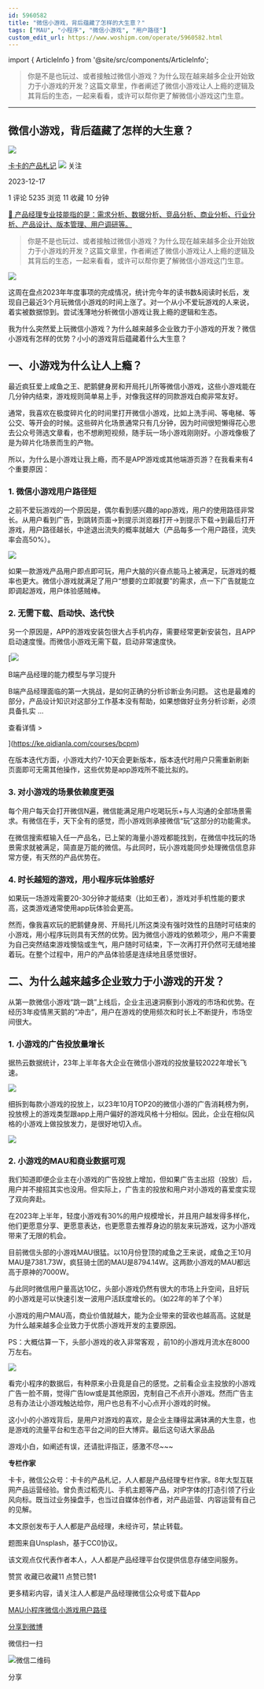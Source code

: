 ```yaml
---
id: 5960582
title: "微信小游戏，背后蕴藏了怎样的大生意？"
tags: ["MAU", "小程序", "微信小游戏", "用户路径"]
custom_edit_url: https://www.woshipm.com/operate/5960582.html
---
```

import { ArticleInfo } from '@site/src/components/ArticleInfo';

<ArticleInfo
    author="卡卡的产品札记"
    authorLink="https://www.woshipm.com/u/826998"
    published="2023-12-17"
    views={5235}
    comments={1}
    collects={11}
/>

> 你是不是也玩过、或者接触过微信小游戏？为什么现在越来越多企业开始致力于小游戏的开发？这篇文章里，作者阐述了微信小游戏让人上瘾的逻辑及其背后的生态，一起来看看，或许可以帮你更了解微信小游戏这门生意。

---

## 微信小游戏，背后蕴藏了怎样的大生意？

[![](https://image.woshipm.com/wp-files/2020/09/vQSJp0x7VyouwsYEJnf7.jpg!/both/72x72)](https://www.woshipm.com/u/826998)

[卡卡的产品札记](https://www.woshipm.com/u/826998) ![](https://static.woshipm.com/tag/1121_1@2x.png) 关注

2023-12-17

1 评论 5235 浏览 11 收藏 10 分钟

[🔗 产品经理专业技能指的是：需求分析、数据分析、竞品分析、商业分析、行业分析、产品设计、版本管理、用户调研等。](https://ke.qidianla.com/courses/90pm)

> 你是不是也玩过、或者接触过微信小游戏？为什么现在越来越多企业开始致力于小游戏的开发？这篇文章里，作者阐述了微信小游戏让人上瘾的逻辑及其背后的生态，一起来看看，或许可以帮你更了解微信小游戏这门生意。

![](https://image.woshipm.com/2023/04/17/ab0ed8ec-dcf5-11ed-9781-00163e0b5ff3.png)

这周在盘点2023年年度事项的完成情况，统计完今年的读书数&阅读时长后，发现自己最近3个月玩微信小游戏的时间上涨了。对一个从小不爱玩游戏的人来说，着实被数据惊到。尝试浅薄地分析微信小游戏让我上瘾的逻辑和生态。

我为什么突然爱上玩微信小游戏？为什么越来越多企业致力于小游戏的开发？微信小游戏有怎样的优势？小小的游戏背后蕴藏着什么大生意？

## 一、小游戏为什么让人上瘾？

最近疯狂爱上咸鱼之王、肥鹅健身房和开局托儿所等微信小游戏，这些小游戏能在几分钟内结束，游戏规则简单易上手，对像我这样的同款游戏白痴非常友好。

通常，我喜欢在极度碎片化的时间里打开微信小游戏，比如上洗手间、等电梯、等公交、等开会的时候。这些碎片化场景通常只有几分钟，因为时间很短懒得花心思去公众号筛选文章看，也不想刷短视频，随手玩一场小游戏刚刚好。小游戏像极了是为碎片化场景而生的产物。

所以，为什么是小游戏让我上瘾，而不是APP游戏或其他端游页游？在我看来有4个重要原因：

### 1\. 微信小游戏用户路径短

之前不爱玩游戏的一个原因是，偶尔看到感兴趣的app游戏，用户的使用路径非常长。从用户看到广告，到跳转页面→到提示浏览器打开→到提示下载→到最后打开游戏，用户路径越长，中途退出流失的概率就越大（产品每多一个用户路径，流失率会高50%）。

![](https://image.woshipm.com/wp-files/2023/12/geAUCZP9qBxvbxTaxvvO.png)

如果一款游戏产品用户即点即可玩，用户大脑的兴奋点能马上被满足，玩游戏的概率也更大。微信小游戏就满足了用户“想要的立即就要”的需求，点一下广告就能立即调起游戏，用户体验感贼棒。

### 2\. 无需下载、启动快、迭代快

另一个原因是，APP的游戏安装包很大占手机内存，需要经常更新安装包，且APP启动速度慢。而微信小游戏无需下载，启动非常速度快。

[![](https://image.woshipm.com/2023/08/02/1554eea8-30e3-11ee-88e7-00163e0b5ff3.png)

B端产品经理的能力模型与学习提升

B端产品经理面临的第一大挑战，是如何正确的分析诊断业务问题。 这也是最难的部分，产品设计知识对这部分工作基本没有帮助，如果想做好业务分析诊断，必须具备扎实 ...

查看详情 >

](https://ke.qidianla.com/courses/bcpm)

在版本迭代方面，小游戏大约7-10天会更新版本，版本迭代时用户只需重新刷新页面即可无需其他操作，这些优势是app游戏所不能比拟的。

### 3\. 对小游戏的场景依赖度更强

每个用户每天会打开微信N遍，微信能满足用户吃喝玩乐+与人沟通的全部场景需求。有微信在手，天下全有的感觉，而小游戏则承接微信“玩”这部分的功能需求。

在微信搜索框输入任一产品名，已上架的海量小游戏都能找到，在微信中找玩的场景需求就被满足，简直是万能的微信。与此同时，玩小游戏能同步处理微信信息非常方便，有天然的产品优势在。

### 4\. 时长越短的游戏，用小程序玩体验感好

如果玩一场游戏需要20-30分钟才能结束（比如王者），游戏对手机性能的要求高，这类游戏通常使用app玩体验会更高。

然而，像我喜欢玩的肥鹅健身房、开局托儿所这类没有强时效性的且随时可结束的小游戏，用小程序玩则具有天然的优势。因为微信小游戏的依赖项少，用户不需要为自己突然结束游戏懊恼或生气，用户随时可结束，下一次再打开仍然可无缝地接着玩。在整个过程中，用户的产品体验感是连续地且感觉很好。

## 二、为什么越来越多企业致力于小游戏的开发？

从第一款微信小游戏“跳一跳”上线后，企业主迅速洞察到小游戏的市场和优势。在经历3年疫情黑天鹅的“冲击”，用户在游戏的使用频次和时长上不断提升，市场空间很大。

### 1\. 小游戏的广告投放量增长

据热云数据统计，23年上半年各大企业在微信小游戏的投放量较2022年增长飞速。

![](https://image.woshipm.com/wp-files/2023/12/K2uFbtqk8ZsZReH5WWBF.png)

细拆到每款小游戏的投放上，以23年10月TOP20的微信小游的广告消耗榜为例，投放榜上的游戏类型跟app上用户偏好的游戏风格十分相似。因此，企业在相似风格的小游戏上做投放发力，是很好地切入点。

![](https://image.woshipm.com/wp-files/2023/12/1k1kowuaizZNhJn1UoX0.png)

### 2\. 小游戏的MAU和商业数据可观

我们知道即便企业主在小游戏的广告投放上增加，但如果广告主出招（投放）后，用户并不接招其实也没用。但实际上，广告主的投放和用户对小游戏的喜爱度实现了双向奔赴。

在2023年上半年，轻度小游戏有30%的用户规模增长，并且用户越发得多样化，他们更愿意分享、更愿意表达，也更愿意去推荐身边的朋友来玩游戏，这为小游戏带来了无限的机会。

目前微信头部的小游戏MAU很猛。以10月份登顶的咸鱼之王来说，咸鱼之王10月MAU是7381.73W，疯狂骑士团的MAU是8794.14W。这两款小游戏的MAU都远高于原神的7000W。

与此同时微信用户量高达10亿，头部小游戏仍然有很大的市场上升空间，且好玩的小游戏是可以快速引发一波用户活跃度增长的。（如22年的羊了个羊）

小游戏的用户MAU高，商业价值就越大，能为企业带来的营收也越高高。这就是为什么越来越多企业致力于优质小游戏开发的主要原因。

PS：大概估算一下，头部小游戏的收入非常客观 ，前10的小游戏月流水在8000万左右。

![](https://image.woshipm.com/2023/12/16/13181070-9bdc-11ee-8fc4-00163e142b65.png)

看完小程序的数据后，有种原来小丑竟是自己的感觉。之前看企业主投放的小游戏广告一脸不屑，觉得广告low或是其他原因，克制自己不点开小游戏。然而广告主总有办法让小游戏触达给你，用户也总有不小心点开小游戏的时候。

这小小的小游戏背后，是用户对游戏的喜欢，是企业主赚得盆满钵满的大生意，也是游戏的流量平台和生态平台之间的巨大博弈。最后这句话大家品品

游戏小白，如阐述有误，还请批评指正，感激不尽~~~

**专栏作家**

卡卡，微信公众号：卡卡的产品札记，人人都是产品经理专栏作家。8年大型互联网产品运营经验。曾负责过稻壳儿、手机主题等产品，对IP字体的打造引领了行业风向标。既当过业务操盘手，也当过自媒体创作者，对产品运营、内容运营有自己的见解。

本文原创发布于人人都是产品经理，未经许可，禁止转载。

题图来自Unsplash，基于CC0协议。

该文观点仅代表作者本人，人人都是产品经理平台仅提供信息存储空间服务。

赞赏 收藏已收藏11 点赞已赞1

更多精彩内容，请关注人人都是产品经理微信公众号或下载App

[MAU](https://www.woshipm.com/tag/mau)[小程序](https://www.woshipm.com/tag/%e5%b0%8f%e7%a8%8b%e5%ba%8f)[微信小游戏](https://www.woshipm.com/tag/%e5%be%ae%e4%bf%a1%e5%b0%8f%e6%b8%b8%e6%88%8f)[用户路径](https://www.woshipm.com/tag/%e7%94%a8%e6%88%b7%e8%b7%af%e5%be%84)

[分享到微博](https://service.weibo.com/share/share.php?appkey=2775287854&title=微信小游戏，背后蕴藏了怎样的大生意？&url=https://www.woshipm.com/operate/5960582.html&pic=https://image.woshipm.com/2023/04/17/ab0ed8ec-dcf5-11ed-9781-00163e0b5ff3.png)

微信扫一扫

![微信二维码](https://api.pwmqr.com/qrcode/create/?url=https://www.woshipm.com/operate/5960582.html)

分享